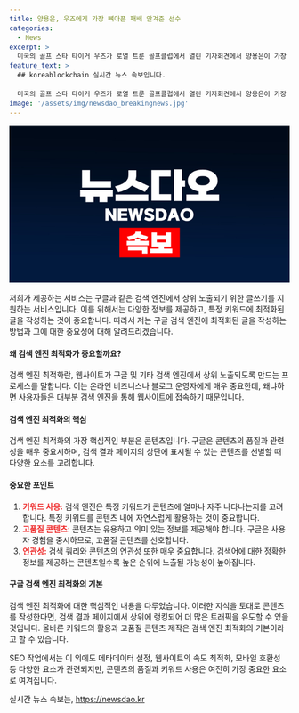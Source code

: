 ```yaml
---
title: 양용은, 우즈에게 가장 뼈아픈 패배 안겨준 선수
categories:
  - News
excerpt: >
  미국의 골프 스타 타이거 우즈가 로열 트룬 골프클럽에서 열린 기자회견에서 양용은이 가장 뼈아픈 패배라고 언급했다. 이 발언은 그간 우즈가 겪은 패배 중에서도 가장 아픈 기억이었다. 이는 우즈의 감정적인 발언으로 관심을 끌게 되었다.
feature_text: >
  ## koreablockchain 실시간 뉴스 속보입니다.

  미국의 골프 스타 타이거 우즈가 로열 트룬 골프클럽에서 열린 기자회견에서 양용은이 가장 뼈아픈 패배라고 언급했다. 이 발언은 그간 우즈가 겪은 패배 중에서도 가장 아픈 기억이었다. 이는 우즈의 감정적인 발언으로 관심을 끌게 되었다.
image: '/assets/img/newsdao_breakingnews.jpg'
---
```


<p><img src="/assets/img/newsdao_breakingnews.jpg" alt="koreablockchain 속보" /></p>

<p>저희가 제공하는 서비스는 구글과 같은 검색 엔진에서 상위 노출되기 위한 글쓰기를 지원하는 서비스입니다. 이를 위해서는 다양한 정보를 제공하고, 특정 키워드에 최적화된 글을 작성하는 것이 중요합니다. 따라서 저는 구글 검색 엔진에 최적화된 글을 작성하는 방법과 그에 대한 중요성에 대해 알려드리겠습니다.</p>

<h4>왜 검색 엔진 최적화가 중요할까요?</h4>

<p>검색 엔진 최적화란, 웹사이트가 구글 및 기타 검색 엔진에서 상위 노출되도록 만드는 프로세스를 말합니다. 이는 온라인 비즈니스나 블로그 운영자에게 매우 중요한데, 왜냐하면 사용자들은 대부분 검색 엔진을 통해 웹사이트에 접속하기 때문입니다.</p>

<h4>검색 엔진 최적화의 핵심</h4>

<p>검색 엔진 최적화의 가장 핵심적인 부분은 콘텐츠입니다. 구글은 콘텐츠의 품질과 관련성을 매우 중요시하며, 검색 결과 페이지의 상단에 표시될 수 있는 콘텐츠를 선별할 때 다양한 요소를 고려합니다.</p>

<h4>중요한 포인트</h4>

<ol>
<li><b><span style="color: #ee2323;">키워드 사용:</span></b> 검색 엔진은 특정 키워드가 콘텐츠에 얼마나 자주 나타나는지를 고려합니다. 특정 키워드를 콘텐츠 내에 자연스럽게 활용하는 것이 중요합니다.</li>
<li><b><span style="color: #ee2323;">고품질 콘텐츠:</span></b> 콘텐츠는 유용하고 의미 있는 정보를 제공해야 합니다. 구글은 사용자 경험을 중시하므로, 고품질 콘텐츠를 선호합니다.</li>
<li><b><span style="color: #ee2323;">연관성:</span></b> 검색 쿼리와 콘텐츠의 연관성 또한 매우 중요합니다. 검색어에 대한 정확한 정보를 제공하는 콘텐츠일수록 높은 순위에 노출될 가능성이 높아집니다.</li>
</ol>

<h4>구글 검색 엔진 최적화의 기본</h4>

<p>검색 엔진 최적화에 대한 핵심적인 내용을 다루었습니다. 이러한 지식을 토대로 콘텐츠를 작성한다면, 검색 결과 페이지에서 상위에 랭킹되어 더 많은 트래픽을 유도할 수 있을 것입니다. 올바른 키워드의 활용과 고품질 콘텐츠 제작은 검색 엔진 최적화의 기본이라고 할 수 있습니다.</p>

<p>SEO 작업에서는 이 외에도 메타데이터 설정, 웹사이트의 속도 최적화, 모바일 호환성 등 다양한 요소가 관련되지만, 콘텐츠의 품질과 키워드 사용은 여전히 가장 중요한 요소로 여겨집니다.</p>
실시간 뉴스 속보는, <a href="https://newsdao.kr" rel="dofollow">https://newsdao.kr</a>


